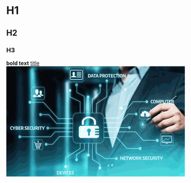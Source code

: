# H1
## H2
### H3
**bold text**
[title](https://www.example.com)
![Hardware Security lab](hardware_security_image.png "Topic: Hardware security")
